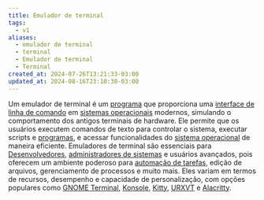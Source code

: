 ```yaml
---
title: Emulador de terminal
tags:
  - v1
aliases:
  - emulador de terminal
  - terminal
  - Emulador de terminal
  - Terminal
created_at: 2024-07-26T13:21:33-03:00
updated_at: 2024-08-16T23:10:30-03:00
---
```


Um emulador de terminal é um [programa](../02/Software.md) que proporciona uma [interface de linha de comando](../../../../ideias/2024/07/09/CLI.md) em [sistemas operacionais](../07/Sistema_Operacional.md) modernos, simulando o comportamento dos antigos terminais de hardware. Ele permite que os usuários executem comandos de texto para controlar o sistema, executar scripts e [programas](../02/Software.md), e acessar funcionalidades do [sistema operacional](../07/Sistema_Operacional.md) de maneira eficiente. Emuladores de terminal são essenciais para [Desenvolvedores](../../../../ideias/2024/07/12/Desenvolvedores.md), [administradores de sistemas](../../../../ideias/2024/07/12/Administradores_de_sistemas.md) e usuários avançados, pois oferecem um ambiente poderoso para [automação de tarefas](../../../../ideias/2024/07/12/Automação_de_tarefas.md), edição de arquivos, gerenciamento de processos e muito mais. Eles variam em termos de recursos, desempenho e capacidade de personalização, com opções populares como [GNOME Terminal](../../../../ideias/2024/07/12/GNOME_Terminal.md), [Konsole](../../../../ideias/2024/07/12/Konsole.md), [Kitty](Terminal_Kitty.md), [URXVT](Terminal_URXVT.md) e [Alacritty](Terminal_Alacritty.md).
